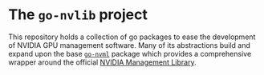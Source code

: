 # The `go-nvlib` project

This repository holds a collection of go packages to ease the development of
NVIDIA GPU management software. Many of its abstractions build and expand upon
the base [`go-nvml`](https://github.com/NVIDIA/go-nvml) package which provides
a comprehensive wrapper around the official [NVIDIA Management
Library](https://docs.nvidia.com/deploy/nvml-api/index.html).

